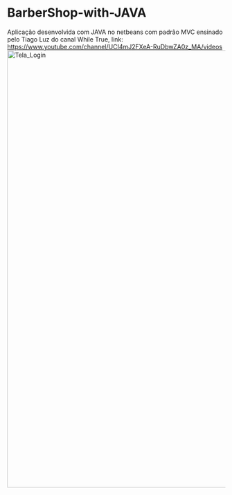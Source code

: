 # BarberShop-with-JAVA
Aplicação desenvolvida com JAVA no netbeans com padrão MVC ensinado pelo Tiago Luz do canal While True, link: https://www.youtube.com/channel/UCI4mJ2FXeA-RuDbwZA0z_MA/videos
<a data-flickr-embed="true" href="https://www.flickr.com/gp/188964866@N08/wTekA0" title="Tela_Login"><img src="https://live.staticflickr.com/65535/50005978586_57c3a4229b_b.jpg" width="779" height="1009" alt="Tela_Login"></a>
